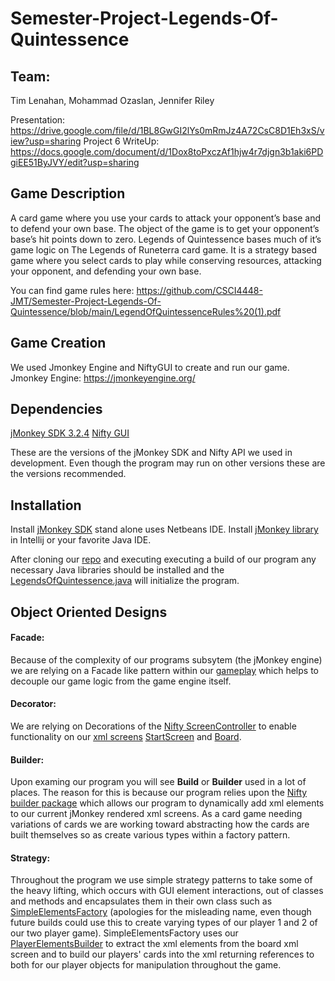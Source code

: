 # Semester-Project-Legends-Of-Quintessence

## Team: 
Tim Lenahan, Mohammad Ozaslan, Jennifer Riley

Presentation: https://drive.google.com/file/d/1BL8GwGI2lYs0mRmJz4A72CsC8D1Eh3xS/view?usp=sharing
Project 6 WriteUp: https://docs.google.com/document/d/1Dox8toPxczAf1hjw4r7djgn3b1aki6PDgiEE51ByJVY/edit?usp=sharing

## Game Description 
A card game where you use your cards to attack your opponent’s base and to defend your own base. The object of the game is to get your opponent’s base’s hit points down to zero. Legends of Quintessence bases much of it’s game logic on The Legends of Runeterra card game. It is a strategy based game where you select cards to play while conserving resources, attacking your opponent, and defending your own base.

You can find game rules here: https://github.com/CSCI4448-JMT/Semester-Project-Legends-Of-Quintessence/blob/main/LegendOfQuintessenceRules%20(1).pdf

## Game Creation
We used Jmonkey Engine and NiftyGUI to create and run our game.
Jmonkey Engine: https://jmonkeyengine.org/

## Dependencies
[jMonkey SDK 3.2.4](https://github.com/jMonkeyEngine/sdk/releases/tag/v3.2.4-stable-sdk1)
[Nifty GUI](https://javadoc.io/doc/com.github.nifty-gui/nifty/latest/overview-summary.html)

These are the versions of the jMonkey SDK and Nifty API we used in development. Even though the program may run on other versions these are the versions recommended.

## Installation 

Install [jMonkey SDK](https://github.com/jMonkeyEngine/sdk/releases/tag/v3.2.4-stable-sdk1) stand alone uses Netbeans IDE.
Install [jMonkey library]() in Intellij or your favorite Java IDE.

After cloning our [repo](https://github.com/CSCI4448-JMT/Semester-Project-Legends-Of-Quintessence.git) and executing executing a build of our program any necessary Java libraries should be installed and the [LegendsOfQuintessence.java](https://github.com/CSCI4448-JMT/Semester-Project-Legends-Of-Quintessence/blob/main/src/LegendsOfQuintessence/LegendsOfQuintessence.java) will initialize the program.

## Object Oriented Designs

#### Facade:
Because of the complexity of our programs subsytem (the jMonkey engine) we are relying on a Facade like pattern within our [gameplay](https://github.com/CSCI4448-JMT/Semester-Project-Legends-Of-Quintessence/tree/main/src/LegendsOfQuintessence/gameplay) which helps to decouple our game logic from the game engine itself. 

#### Decorator: 
We are relying on Decorations of the [Nifty ScreenController](http://nifty-gui.sourceforge.net/projects/nifty/apidocs/de/lessvoid/nifty/screen/class-use/ScreenController.html) to enable functionality on our [xml screens](https://github.com/CSCI4448-JMT/Semester-Project-Legends-Of-Quintessence/tree/main/assets/Interface) [StartScreen](https://github.com/CSCI4448-JMT/Semester-Project-Legends-Of-Quintessence/blob/main/assets/Interface/StartScreen.xml) and [Board](https://github.com/CSCI4448-JMT/Semester-Project-Legends-Of-Quintessence/blob/main/assets/Interface/Board.xml).

#### Builder: 
Upon examing our program you will see **Build** or **Builder** used in a lot of places. The reason for this is because our program relies upon the [Nifty builder package](http://nifty-gui.sourceforge.net/projects/nifty/apidocs/de/lessvoid/nifty/builder/package-summary.html) which allows our program to dynamically add xml elements to our current jMonkey rendered xml screens. As a card game needing variations of cards we are working toward abstracting how the cards are built themselves so as create various types within a factory pattern.

#### Strategy: 
Throughout the program we use simple strategy patterns to take some of the heavy lifting, which occurs with GUI element interactions, out of classes and methods and encapsulates them in their own class such as [SimpleElementsFactory](https://github.com/CSCI4448-JMT/Semester-Project-Legends-Of-Quintessence/blob/main/src/LegendsOfQuintessence/player/SimpleElementsFactory.java) (apologies for the misleading name, even though future builds could use this to create varying types of our player 1 and 2 of our two player game). SimpleElementsFactory uses our [PlayerElementsBuilder](https://github.com/CSCI4448-JMT/Semester-Project-Legends-Of-Quintessence/blob/main/src/LegendsOfQuintessence/player/PlayerElementBuilder.java) to extract the xml elements from the board xml screen and to build our players' cards into the xml returning references to both for our player objects for manipulation throughout the game.
